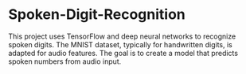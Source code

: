 # Spoken-Digit-Recognition
This project uses TensorFlow and deep neural networks to recognize spoken digits. The MNIST dataset, typically for handwritten digits, is adapted for audio features. The goal is to create a model that predicts spoken numbers from audio input.
